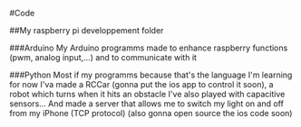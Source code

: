 #Code

##My raspberry pi developpement folder

###Arduino
My Arduino programms made to enhance raspberry functions (pwm, analog input,...) and to communicate with it

###Python
Most if my programms because that's the language I'm learning for now
I'va made a RCCar (gonna put the ios app to control it soon), a robot which turns when it hits an obstacle
I've also played with capacitive sensors...
And made a server that allows me to switch my light on and off from my iPhone (TCP protocol) (also gonna open source the ios code soon)

